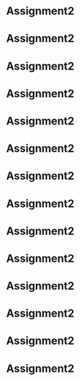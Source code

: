 # Assignment2
# Assignment2
# Assignment2
# Assignment2
# Assignment2
# Assignment2
# Assignment2
# Assignment2
# Assignment2
# Assignment2
# Assignment2
# Assignment2
# Assignment2
# Assignment2
